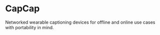 # CapCap
Networked wearable captioning devices for offline and online use cases with portability in mind.
